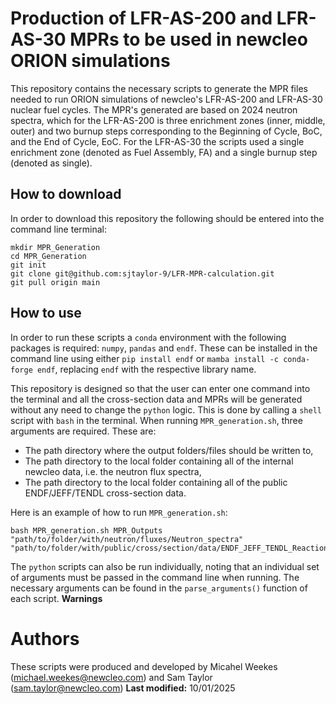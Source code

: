 # Production of LFR-AS-200 and LFR-AS-30 MPRs to be used in newcleo ORION simulations
This repository contains the necessary scripts to generate the MPR files needed to run ORION simulations of newcleo's LFR-AS-200 and LFR-AS-30 nuclear fuel cycles. The MPR's generated are based on 2024 neutron spectra, which for the LFR-AS-200 is three enrichment zones (inner, middle, outer) and two burnup steps corresponding to the Beginning of Cycle, BoC, and the End of Cycle, EoC. For the LFR-AS-30 the scripts used a single enrichment zone (denoted as Fuel Assembly, FA) and a single burnup step (denoted as single).

## How to download
In order to download this repository the following should be entered into the command line terminal:
```
mkdir MPR_Generation
cd MPR_Generation
git init
git clone git@github.com:sjtaylor-9/LFR-MPR-calculation.git
git pull origin main
```

## How to use
In order to run these scripts a ```conda``` environment with the following packages is required: ```numpy```, ```pandas``` and ```endf```. These can be installed in the command line using either ```pip install endf``` or ```mamba install -c conda-forge endf```, replacing ```endf``` with the respective library name.

This repository is designed so that the user can enter one command into the terminal and all the cross-section data and MPRs will be generated without any need to change the ```python``` logic. This is done by calling a ```shell``` script with ```bash``` in the terminal. When running ```MPR_generation.sh```, three arguments are required. These are:
- The path directory where the output folders/files should be written to,
- The path directory to the local folder containing all of the internal newcleo data, i.e. the neutron flux spectra,
- The path directory to the local folder containing all of the public ENDF/JEFF/TENDL cross-section data.

Here is an example of how to run ```MPR_generation.sh```:
```
bash MPR_generation.sh MPR_Outputs "path/to/folder/with/neutron/fluxes/Neutron_spectra" "path/to/folder/with/public/cross/section/data/ENDF_JEFF_TENDL_Reaction_data"
```

The ```python``` scripts can also be run individually, noting that an individual set of arguments must be passed in the command line when running. The necessary arguments can be found in the ```parse_arguments()``` function of each script.
**Warnings**

# Authors
These scripts were produced and developed by Micahel Weekes (michael.weekes@newcleo.com) and Sam Taylor (sam.taylor@newcleo.com) **Last modified:** 10/01/2025



